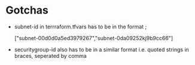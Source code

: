 # Gotchas

- subnet-id in terrraform.tfvars has to be in the format ;

    ["subnet-00d0d0a5ed3979267","subnet-0da09252kj9b9cc66"]

- securitygroup-id also has to be in a similar format i.e. quoted strings in braces, seperated by comma
